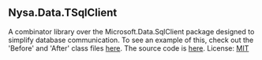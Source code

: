 ## Nysa.Data.TSqlClient
A combinator library over the Microsoft.Data.SqlClient package designed to simplify database communication.  To see an example of this, check out the 'Before' and 'After' class files [here](https://github.com/slowsigma/CombinatorLibraries/tree/master/Nysa.Data.SqlClientDemo "github").  The source code is [here](https://github.com/slowsigma/Nysa/tree/master/Nysa.Data.TSqlClient "github").
License: [MIT](https://mit-license.org/ "MIT")
